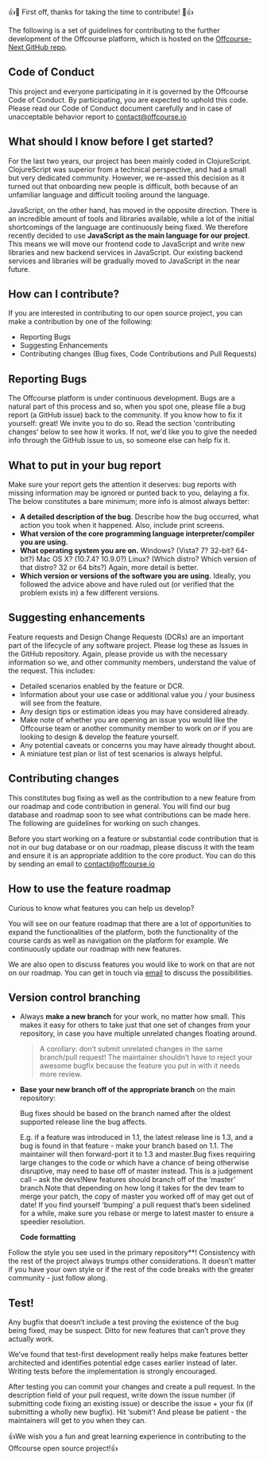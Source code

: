 👍🎉 First off, thanks for taking the time to contribute! 🎉👍

The following is a set of guidelines for contributing to the further development of the Offcourse platform, which is hosted on the [Offcourse-Next GitHub repo](https://github.com/OffCourse/offcourse-next).

## Code of Conduct

This project and everyone participating in it is governed by the Offcourse Code of Conduct. By participating, you are expected to uphold this code. Please read our Code of Conduct document carefully and in case of unacceptable behavior report to [contact@offcourse.io](mailto:contact@offcourse.io)

## What should I know before I get started?

For the last two years, our project has been mainly coded in ClojureScript. ClojureScript was superior from a technical perspective, and had a small but very dedicated community. However, we re-assed this decision as it turned out that onboarding new people is difficult, both because of an unfamiliar language and difficult tooling around the language.

JavaScript, on the other hand, has moved in the opposite direction. There is an incredible amount of tools and libraries available, while a lot of the initial shortcomings of the language are continuously being fixed. We therefore recently decided to use **JavaScript as the main language for our project**. This means we will move our frontend code to JavaScript and write new libraries and new backend services in JavaScript. Our existing backend services and libraries will be gradually moved to JavaScript in the near future.

## How can I contribute?

If you are interested in contributing to our open source project, you can make a contribution by one of the following:

- Reporting Bugs
- Suggesting Enhancements
- Contributing changes (Bug fixes, Code Contributions and Pull Requests)

## Reporting Bugs

The Offcourse platform is under continuous development. Bugs are a natural part of this process and so, when you spot one, please file a bug report (a GitHub issue) back to the community. If you know how to fix it yourself: great! We invite you to do so. Read the section 'contributing changes' below to see how it works. If not, we'd like you to give the needed info through the GitHub issue to us, so someone else can help fix it.

## **What to put in your bug report**

Make sure your report gets the attention it deserves: bug reports with missing information may be ignored or punted back to you, delaying a fix. The below constitutes a bare minimum; more info is almost always better:

- **A detailed description of the bug**. Describe how the bug occurred, what action you took when it happened. Also, include print screens.
- **What version of the core programming language interpreter/compiler you are using.**
- **What operating system you are on.** Windows? (Vista? 7? 32-bit? 64-bit?) Mac OS X? (10.7.4? 10.9.0?) Linux? (Which distro? Which version of that distro? 32 or 64 bits?) Again, more detail is better.
- **Which version or versions of the software you are using.** Ideally, you followed the advice above and have ruled out (or verified that the problem exists in) a few different versions.

## Suggesting enhancements

Feature requests and Design Change Requests (DCRs) are an important part of the lifecycle of any software project. Please log these as Issues in the GitHub repository. Again, please provide us with the necessary information so we, and other community members, understand the value of the request. This includes:

- Detailed scenarios enabled by the feature or DCR.
- Information about your use case or additional value you / your business will see from the feature.
- Any design tips or estimation ideas you may have considered already.
- Make note of whether you are opening an issue you would like the Offcourse team or another community member to work on *or* if you are looking to design & develop the feature yourself.
- Any potential caveats or concerns you may have already thought about.
- A miniature test plan or list of test scenarios is always helpful.

## Contributing changes

This constitutes bug fixing as well as the contribution to a new feature from our roadmap and code contribution in general. You will find our bug database and roadmap soon to see what contributions can be made here. The following are guidelines for working on such changes.

Before you start working on a feature or substantial code contribution that is not in our bug database or on our roadmap, please discuss it with the team and ensure it is an appropriate addition to the core product. You can do this by sending an email to [contact@offcourse.io](contact@offcourse.io)

## How to use the feature roadmap

Curious to know what features you can help us develop?

You will see on our feature roadmap that there are a lot of opportunities to expand the functionalities of the platform, both the functionality of the course cards as well as navigation on the platform for example. We continuously update our roadmap with new features.

We are also open to discuss features you would like to work on that are not on our roadmap. You can get in touch via [email](mailto:contact@offcourse.io) to discuss the possibilities.

## **Version control branching**

- Always **make a new branch** for your work, no matter how small. This makes it easy for others to take just that one set of changes from your repository, in case you have multiple unrelated changes floating around.

  > A corollary: don’t submit unrelated changes in the same branch/pull request! The maintainer shouldn’t have to reject your awesome bugfix because the feature you put in with it needs more review.

- **Base your new branch off of the appropriate branch** on the main repository:

  Bug fixes should be based on the branch named after the oldest supported release line the bug affects.

  E.g. if a feature was introduced in 1.1, the latest release line is 1.3, and a bug is found in that feature - make your branch based on 1.1. The maintainer will then forward-port it to 1.3 and master.Bug fixes requiring large changes to the code or which have a chance of being otherwise disruptive, may need to base off of master instead. This is a judgement call – ask the devs!New features should branch off of the ‘master’ branch.Note that depending on how long it takes for the dev team to merge your patch, the copy of master you worked off of may get out of date! If you find yourself ‘bumping’ a pull request that’s been sidelined for a while, make sure you rebase or merge to latest master to ensure a speedier resolution.

  **Code formatting**

Follow the style you see used in the primary repository\*\*! Consistency with the rest of the project always trumps other considerations. It doesn’t matter if you have your own style or if the rest of the code breaks with the greater community - just follow along.

## Test!

Any bugfix that doesn’t include a test proving the existence of the bug being fixed, may be suspect. Ditto for new features that can’t prove they actually work.

We’ve found that test-first development really helps make features better architected and identifies potential edge cases earlier instead of later. Writing tests before the implementation is strongly encouraged.

After testing you can commit your changes and create a pull request. In the description field of your pull request, write down the issue number (if submitting code fixing an existing issue) or describe the issue + your fix (if submitting a wholly new bugfix). Hit ‘submit’! And please be patient - the maintainers will get to you when they can.

👍We wish you a fun and great learning experience in contributing to the Offcourse open source project!👍
